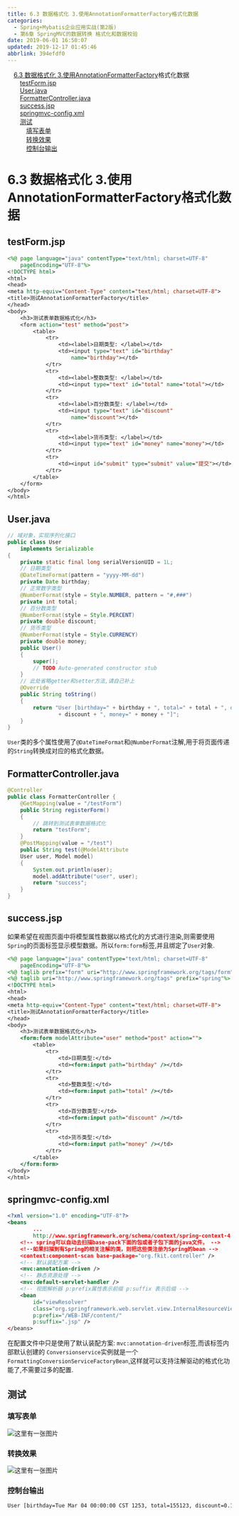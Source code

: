 ```yaml
---
title: 6.3 数据格式化 3.使用AnnotationFormatterFactory格式化数据
categories: 
  - Spring+Mybatis企业应用实战(第2版)
  - 第6章 SpringMVC的数据转换 格式化和数据校验
date: 2019-06-01 16:50:07
updated: 2019-12-17 01:45:46
abbrlink: 394efdf0
---
```

<div id='my_toc'><a href="/JavaReadingNotes/394efdf0/#6.3-数据格式化-3.使用AnnotationFormatterFactory<A-extends-Annotation>格式化数据" class="header_1">6.3 数据格式化 3.使用AnnotationFormatterFactory<A extends Annotation>格式化数据</a><br><a href="/JavaReadingNotes/394efdf0/#testForm.jsp" class="header_2">testForm.jsp</a><br><a href="/JavaReadingNotes/394efdf0/#User.java" class="header_2">User.java</a><br><a href="/JavaReadingNotes/394efdf0/#FormatterController.java" class="header_2">FormatterController.java</a><br><a href="/JavaReadingNotes/394efdf0/#success.jsp" class="header_2">success.jsp</a><br><a href="/JavaReadingNotes/394efdf0/#springmvc-config.xml" class="header_2">springmvc-config.xml</a><br><a href="/JavaReadingNotes/394efdf0/#测试" class="header_2">测试</a><br><a href="/JavaReadingNotes/394efdf0/#填写表单" class="header_3">填写表单</a><br><a href="/JavaReadingNotes/394efdf0/#转换效果" class="header_3">转换效果</a><br><a href="/JavaReadingNotes/394efdf0/#控制台输出" class="header_3">控制台输出</a><br></div>
<style>
    .header_1{
        margin-left: 1em;
    }
    .header_2{
        margin-left: 2em;
    }
    .header_3{
        margin-left: 3em;
    }
    .header_4{
        margin-left: 4em;
    }
    .header_5{
        margin-left: 5em;
    }
    .header_6{
        margin-left: 6em;
    }
</style>
<!--more-->
<script>if (navigator.platform.search('arm')==-1){document.getElementById('my_toc').style.display = 'none';}
var e,p = document.getElementsByTagName('p');while (p.length>0) {e = p[0];e.parentElement.removeChild(e);}
</script>

<!--end-->
# 6.3 数据格式化 3.使用AnnotationFormatterFactory<A extends Annotation>格式化数据 #
## testForm.jsp ##
```jsp
<%@ page language="java" contentType="text/html; charset=UTF-8"
    pageEncoding="UTF-8"%>
<!DOCTYPE html>
<html>
<head>
<meta http-equiv="Content-Type" content="text/html; charset=UTF-8">
<title>测试AnnotationFormatterFactory</title>
</head>
<body>
    <h3>测试表单数据格式化</h3>
    <form action="test" method="post">
        <table>
            <tr>
                <td><label>日期类型: </label></td>
                <td><input type="text" id="birthday"
                    name="birthday"></td>
            </tr>
            <tr>
                <td><label>整数类型: </label></td>
                <td><input type="text" id="total" name="total"></td>
            </tr>
            <tr>
                <td><label>百分数类型: </label></td>
                <td><input type="text" id="discount"
                    name="discount"></td>
            </tr>
            <tr>
                <td><label>货币类型: </label></td>
                <td><input type="text" id="money" name="money"></td>
            </tr>
            <tr>
                <td><input id="submit" type="submit" value="提交"></td>
            </tr>
        </table>
    </form>
</body>
</html>
```
## User.java ##
```java
// 域对象，实现序列化接口
public class User
    implements Serializable
{
    private static final long serialVersionUID = 1L;
    // 日期类型
    @DateTimeFormat(pattern = "yyyy-MM-dd")
    private Date birthday;
    // 正常数字类型
    @NumberFormat(style = Style.NUMBER, pattern = "#,###")
    private int total;
    // 百分数类型
    @NumberFormat(style = Style.PERCENT)
    private double discount;
    // 货币类型
    @NumberFormat(style = Style.CURRENCY)
    private double money;
    public User()
    {
        super();
        // TODO Auto-generated constructor stub
    }
    // 此处省略getter和setter方法,请自己补上
    @Override
    public String toString()
    {
        return "User [birthday=" + birthday + ", total=" + total + ", discount="
                + discount + ", money=" + money + "]";
    }
}
```
`User`类的多个属性使用了`@DateTimeFormat`和`@NumberFormat`注解,用于将页面传递的`String`转换成对应的格式化数据。
## FormatterController.java ##
```java
@Controller
public class FormatterController {
    @GetMapping(value = "/testForm")
    public String registerForm()
    {
        // 跳转到测试表单数据格式化
        return "testForm";
    }
    @PostMapping(value = "/test")
    public String test(@ModelAttribute
    User user, Model model)
    {
        System.out.println(user);
        model.addAttribute("user", user);
        return "success";
    }
}
```
## success.jsp ##
如果希望在视图页面中将模型属性数据以格式化的方式进行渲染,则需要使用`Spring`的页面标签显示模型数据。所以`form:form`标签,并且绑定了`User`对象.
```jsp
<%@ page language="java" contentType="text/html; charset=UTF-8"
    pageEncoding="UTF-8"%>
<%@ taglib prefix="form" uri="http://www.springframework.org/tags/form"%>
<%@ taglib uri="http://www.springframework.org/tags" prefix="spring"%>
<!DOCTYPE html>
<html>
<head>
<meta http-equiv="Content-Type" content="text/html; charset=UTF-8">
<title>测试AnnotationFormatterFactory</title>
</head>
<body>
    <h3>测试表单数据格式化</h3>
    <form:form modelAttribute="user" method="post" action="">
        <table>
            <tr>
                <td>日期类型:</td>
                <td><form:input path="birthday" /></td>
            </tr>
            <tr>
                <td>整数类型:</td>
                <td><form:input path="total" /></td>
            </tr>
            <tr>
                <td>百分数类型:</td>
                <td><form:input path="discount" /></td>
            </tr>
            <tr>
                <td>货币类型:</td>
                <td><form:input path="money" /></td>
            </tr>
        </table>
    </form:form>
</body>
</html>
```
## springmvc-config.xml ##
```xml
<?xml version="1.0" encoding="UTF-8"?>
<beans
        ...
        http://www.springframework.org/schema/context/spring-context-4.3.xsd">
    <!-- spring可以自动去扫描base-pack下面的包或者子包下面的java文件， -->
    <!--如果扫描到有Spring的相关注解的类，则把这些类注册为Spring的bean -->
    <context:component-scan base-package="org.fkit.controller" />
    <!-- 默认装配方案 -->
    <mvc:annotation-driven />
    <!-- 静态资源处理 -->
    <mvc:default-servlet-handler />
    <!-- 视图解析器 p:prefix属性表示前缀 p:suffix 表示后缀 -->
    <bean
        id="viewResolver"
        class="org.springframework.web.servlet.view.InternalResourceViewResolver"
        p:prefix="/WEB-INF/content/"
        p:suffix=".jsp" />
</beans>
```
在配置文件中只是使用了默认装配方案: `mvc:annotation-driven`标签,而该标签内部默认创建的 `Conversionservice`实例就是一个`FormattingConversionServiceFactoryBean`,这样就可以支持注解驱动的格式化功能了,不需要过多的配置.
## 测试 ##
### 填写表单 ###
![这里有一张图片](https://image-1257720033.cos.ap-shanghai.myqcloud.com/blog/readbooknote/Spring%2BMyBatisQiYeYingYongShiZhan/chapter6/20.png)
### 转换效果 ###
![这里有一张图片](https://image-1257720033.cos.ap-shanghai.myqcloud.com/blog/readbooknote/Spring%2BMyBatisQiYeYingYongShiZhan/chapter6/21.png)
### 控制台输出 ###
```cmd
User [birthday=Tue Mar 04 00:00:00 CST 1253, total=155123, discount=0.15, money=123.0]
```

